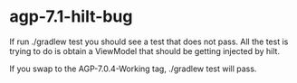 # agp-7.1-hilt-bug
If run ./gradlew test you should see a test that does not pass. All the test is trying to do is obtain a ViewModel that should be getting injected by hilt.

If you swap to the AGP-7.0.4-Working tag, ./gradlew test will pass.
